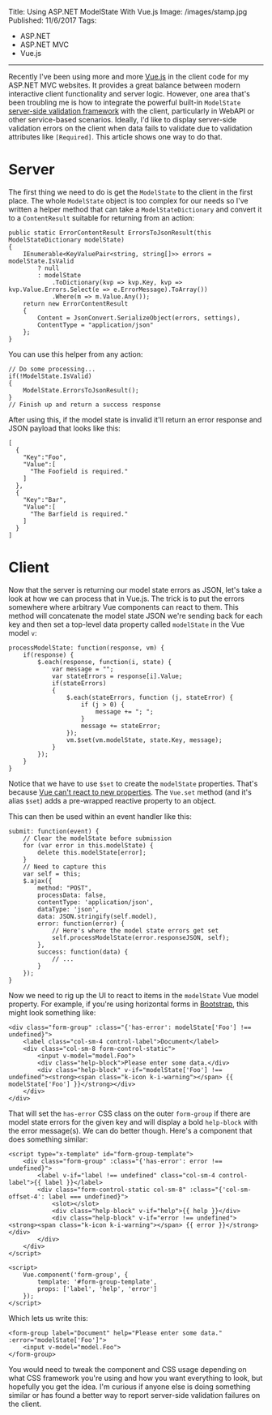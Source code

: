 Title: Using ASP.NET ModelState With Vue.js
Image: /images/stamp.jpg
Published: 11/6/2017
Tags:
  - ASP.NET
  - ASP.NET MVC
  - Vue.js
---
Recently I've been using more and more [Vue.js](https://vuejs.org/) in the client code for my ASP.NET MVC websites. It provides a great balance between modern interactive client functionality and server logic. However, one area that's been troubling me is how to integrate the powerful built-in `ModelState` [server-side validation framework](https://docs.microsoft.com/en-us/aspnet/core/mvc/models/validation#model-state) with the client, particularly in WebAPI or other service-based scenarios. Ideally, I'd like to display server-side validation errors on the client when data fails to validate due to validation attributes like `[Required]`. This article shows one way to do that.

# Server

The first thing we need to do is get the `ModelState` to the client in the first place. The whole `ModelState` object is too complex for our needs so I've written a helper method that can take a `ModelStateDictionary` and convert it to a `ContentResult` suitable for returning from an action:

```
public static ErrorContentResult ErrorsToJsonResult(this ModelStateDictionary modelState)
{
    IEnumerable<KeyValuePair<string, string[]>> errors = modelState.IsValid
        ? null
        : modelState
            .ToDictionary(kvp => kvp.Key, kvp => kvp.Value.Errors.Select(e => e.ErrorMessage).ToArray())
            .Where(m => m.Value.Any());
    return new ErrorContentResult
    {
        Content = JsonConvert.SerializeObject(errors, settings),
        ContentType = "application/json"
    };
}
```

You can use this helper from any action:

```
// Do some processing...
if(!ModelState.IsValid)
{
    ModelState.ErrorsToJsonResult();
}
// Finish up and return a success response
```

After using this, if the model state is invalid it'll return an error response and JSON payload that looks like this:

```
[  
  {  
    "Key":"Foo",
    "Value":[  
      "The Foofield is required."
    ]
  },
  {  
    "Key":"Bar",
    "Value":[  
      "The Barfield is required."
    ]
  }
]
```

# Client

Now that the server is returning our model state errors as JSON, let's take a look at how we can process that in Vue.js. The trick is to put the errors somewhere where arbitrary Vue components can react to them. This method will concatenate the model state JSON we're sending back for each key and then set a top-level data property called `modelState` in the Vue model `v`:

```
processModelState: function(response, vm) {
    if(response) {
        $.each(response, function(i, state) {
            var message = "";
            var stateErrors = response[i].Value;
            if(stateErrors)
            {
                $.each(stateErrors, function (j, stateError) {
                    if (j > 0) {
                        message += "; ";
                    }
                    message += stateError;
                });
                vm.$set(vm.modelState, state.Key, message);
            }
        });
    }
}
```

Notice that we have to use `$set` to create the `modelState` properties. That's because [Vue can't react to new properties](https://vuejs.org/v2/guide/reactivity.html#Change-Detection-Caveats). The `Vue.set` method (and it's alias `$set`) adds a pre-wrapped reactive property to an object.

This can then be used within an event handler like this:

```
submit: function(event) {
    // Clear the modelState before submission
    for (var error in this.modelState) {
        delete this.modelState[error];
    }
    // Need to capture this
    var self = this;
    $.ajax({
        method: "POST",
        processData: false,
        contentType: 'application/json',
        dataType: 'json',
        data: JSON.stringify(self.model),
        error: function(error) {
            // Here's where the model state errors get set
            self.processModelState(error.responseJSON, self);
        },
        success: function(data) {
            // ...
        }
    });
}
```

Now we need to rig up the UI to react to items in the `modelState` Vue model property. For example, if you're using horizontal forms in [Bootstrap](https://getbootstrap.com/docs/3.3/), this might look something like:

```
<div class="form-group" :class="{'has-error': modelState['Foo'] !== undefined}">
    <label class="col-sm-4 control-label">Document</label>
    <div class="col-sm-8 form-control-static">
        <input v-model="model.Foo">
        <div class="help-block">Please enter some data.</div>
        <div class="help-block" v-if="modelState['Foo'] !== undefined"><strong><span class="k-icon k-i-warning"></span> {{ modelState['Foo'] }}</strong></div>
    </div>
</div>
```

That will set the `has-error` CSS class on the outer `form-group` if there are model state errors for the given key and will display a bold `help-block` with the error message(s). We can do better though. Here's a component that does something similar:

```
<script type="x-template" id="form-group-template">
    <div class="form-group" :class="{'has-error': error !== undefined}">
        <label v-if="label !== undefined" class="col-sm-4 control-label">{{ label }}</label>
        <div class="form-control-static col-sm-8" :class="{'col-sm-offset-4': label === undefined}">
            <slot></slot>
            <div class="help-block" v-if="help">{{ help }}</div>
            <div class="help-block" v-if="error !== undefined"><strong><span class="k-icon k-i-warning"></span> {{ error }}</strong></div>
        </div>
    </div>
</script>

<script>
    Vue.component('form-group', {
        template: '#form-group-template',
        props: ['label', 'help', 'error']
    });
</script>
```

Which lets us write this:

```
<form-group label="Document" help="Please enter some data." :error="modelState['Foo']">
    <input v-model="model.Foo">
</form-group>
```

You would need to tweak the component and CSS usage depending on what CSS framework you're using and how you want everything to look, but hopefully you get the idea. I'm curious if anyone else is doing something similar or has found a better way to report server-side validation failures on the client.